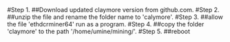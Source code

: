 #Step 1.
##Download updated claymore version from github.com.
#Step 2.
##unzip the file and rename the folder name to 'calymore'.
#Step 3.
##allow the file 'ethdcrminer64' run as a program.
#Step 4.
##copy the folder 'claymore' to the path '/home/umine/mining/'.
#Step 5.
##reboot
